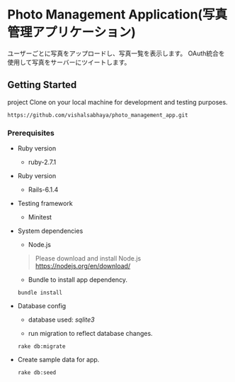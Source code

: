 # Photo Management Application(写真管理アプリケーション)

ユーザーごとに写真をアップロードし、写真一覧を表示します。 OAuth統合を使用して写真をサーバーにツイートします。

## Getting Started

project Clone on your local machine for development and testing purposes.

```
https://github.com/vishalsabhaya/photo_management_app.git
```

### Prerequisites

* Ruby version

  - ruby-2.7.1

* Ruby version

  - Rails-6.1.4

* Testing framework

  - Minitest


* System dependencies

  - Node.js
  > Please download and install Node.js https://nodejs.org/en/download/

  - Bundle to install app dependency.

  ```
  bundle install
  ```

* Database config

  - database used: *sqlite3*

  - run migration to reflect database changes.

  ```
  rake db:migrate
  ```

* Create sample data for app.

  ```
  rake db:seed
  ```